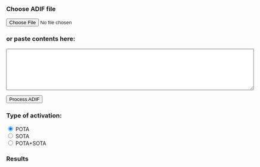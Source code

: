 <script src="https://ajax.googleapis.com/ajax/libs/jquery/3.6.0/jquery.min.js"></script>
<script type="text/javascript" src="adif-parser.umd.min.js"></script>
<script type="text/javascript" src="chaser_data_pota.js"></script>
<script type="text/javascript" src="chaser_data_sota.js"></script>
<script type="text/javascript" src="process-potasota.js"></script>

<span id="lastUpdatedSpan"></span>

### Choose ADIF file

<input type='file' onchange='onChooseFile(event, onFileLoad.bind(this, "adif_contents"))' />

### or paste contents here:

<textarea id="adif_contents" name="adif_contents" rows="7" cols="80">
</textarea>
<button onclick="processAdif()">Process ADIF</button>

### Type of activation:

<input type="radio" id="pota" name="pota_or_sota" value="pota" checked>
<label for="pota">POTA</label><br>
<input type="radio" id="sota" name="pota_or_sota" value="sota">
<label for="sota">SOTA</label><br>
<input type="radio" id="both" name="pota_or_sota" value="both">
<label for="both">POTA+SOTA</label>

### Results

<span id="status"></span>

<ul id="results_list">
</ul>

